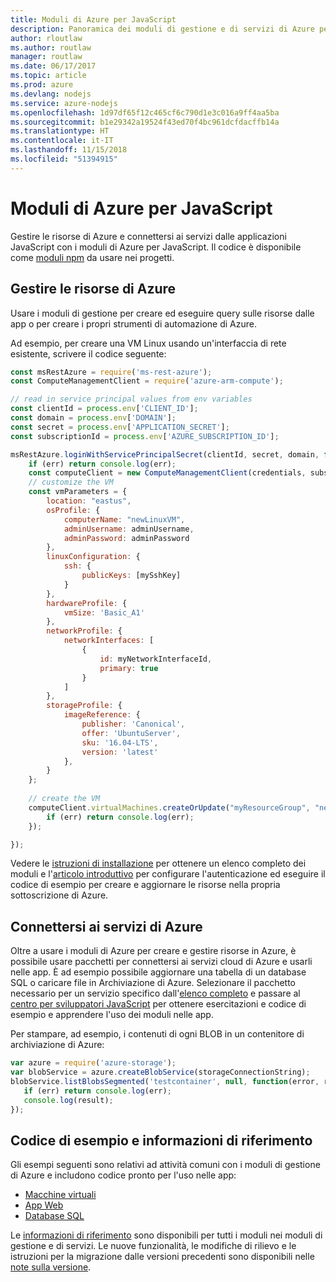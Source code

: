```yaml
---
title: Moduli di Azure per JavaScript
description: Panoramica dei moduli di gestione e di servizi di Azure per JavaScript
author: rloutlaw
ms.author: routlaw
manager: routlaw
ms.date: 06/17/2017
ms.topic: article
ms.prod: azure
ms.devlang: nodejs
ms.service: azure-nodejs
ms.openlocfilehash: 1d97df65f12c465cf6c790d1e3c016a9ff4aa5ba
ms.sourcegitcommit: b1e29342a19524f43ed70f4bc961dcfdacffb14a
ms.translationtype: HT
ms.contentlocale: it-IT
ms.lasthandoff: 11/15/2018
ms.locfileid: "51394915"
---
```

# <a name="azure-modules-for-javascript"></a>Moduli di Azure per JavaScript

Gestire le risorse di Azure e connettersi ai servizi dalle applicazioni JavaScript con i moduli di Azure per JavaScript. Il codice è disponibile come [moduli npm](node-sdk-azure-install.md) da usare nei progetti. 

## <a name="manage-azure-resources"></a>Gestire le risorse di Azure

Usare i moduli di gestione per creare ed eseguire query sulle risorse dalle app o per creare i propri strumenti di automazione di Azure. 

Ad esempio, per creare una VM Linux usando un'interfaccia di rete esistente, scrivere il codice seguente:

```javascript
const msRestAzure = require('ms-rest-azure');
const ComputeManagementClient = require('azure-arm-compute');

// read in service principal values from env variables
const clientId = process.env['CLIENT_ID'];
const domain = process.env['DOMAIN'];
const secret = process.env['APPLICATION_SECRET'];
const subscriptionId = process.env['AZURE_SUBSCRIPTION_ID'];

msRestAzure.loginWithServicePrincipalSecret(clientId, secret, domain, function (err, credentials, subscriptions) {
    if (err) return console.log(err);
    const computeClient = new ComputeManagementClient(credentials, subscriptionId);
    // customize the VM 
    const vmParameters = {
        location: "eastus",
        osProfile: {
            computerName: "newLinuxVM",
            adminUsername: adminUsername,
            adminPassword: adminPassword
        },
        linuxConfiguration: {
            ssh: {
                publicKeys: [mySshKey]
            }
        },
        hardwareProfile: {
            vmSize: 'Basic_A1'
        },
        networkProfile: {
            networkInterfaces: [
                {
                    id: myNetworkInterfaceId,
                    primary: true
                }
            ]
        },
        storageProfile: {
            imageReference: {
                publisher: 'Canonical',
                offer: 'UbuntuServer',
                sku: '16.04-LTS',
                version: 'latest'
            },
        }
    };
 
    // create the VM
    computeClient.virtualMachines.createOrUpdate("myResourceGroup", "newLinuxVM", vmParameters, function (err, data) {
        if (err) return console.log(err);
    });

});
```

Vedere le [istruzioni di installazione](node-sdk-azure-install.md) per ottenere un elenco completo dei moduli e l'[articolo introduttivo](node-sdk-azure-get-started.md) per configurare l'autenticazione ed eseguire il codice di esempio per creare e aggiornare le risorse nella propria sottoscrizione di Azure. 

## <a name="connect-to-azure-services"></a>Connettersi ai servizi di Azure

Oltre a usare i moduli di Azure per creare e gestire risorse in Azure, è possibile usare pacchetti per connettersi ai servizi cloud di Azure e usarli nelle app. È ad esempio possibile aggiornare una tabella di un database SQL o caricare file in Archiviazione di Azure. Selezionare il pacchetto necessario per un servizio specifico dall'[elenco completo](node-sdk-azure-install.md) e passare al [centro per sviluppatori JavaScript](https://azure.microsoft.com/develop/nodejs/) per ottenere esercitazioni e codice di esempio e apprendere l'uso dei moduli nelle app.

Per stampare, ad esempio, i contenuti di ogni BLOB in un contenitore di archiviazione di Azure:

```javascript
var azure = require('azure-storage');
var blobService = azure.createBlobService(storageConnectionString);
blobService.listBlobsSegmented('testcontainer', null, function(error, result, response) {
   if (err) return console.log(err);
   console.log(result);
});
```

## <a name="sample-code-and-reference"></a>Codice di esempio e informazioni di riferimento

Gli esempi seguenti sono relativi ad attività comuni con i moduli di gestione di Azure e includono codice pronto per l'uso nelle app:

- [Macchine virtuali](node-samples-services-compute.md)
- [App Web](node-samples-services-web-and-mobile.md)
- [Database SQL](node-samples-services-database.md)
   
Le [informazioni di riferimento](https://docs.microsoft.com/javascript/api) sono disponibili per tutti i moduli nei moduli di gestione e di servizi. Le nuove funzionalità, le modifiche di rilievo e le istruzioni per la migrazione dalle versioni precedenti sono disponibili nelle [note sulla versione](https://github.com/Azure/azure-sdk-for-node/releases).